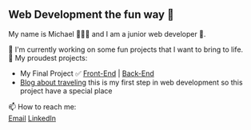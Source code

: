 
## Web Development the fun way 🤪
My name is Michael 🧑🏼‍💻 and I am a junior web developer 🚀.  

🔭 I'm currently working on some fun projects that I want to bring to life.  
🏅 My proudest projects:

 - My Final Project ✅ [Front-End](https://github.com/Michael-Ivlev/news-explorer-frontend)  | [Back-End](https://github.com/Michael-Ivlev/news-explorer-api)
 - [Blog about traveling](https://github.com/Michael-Ivlev/web_project_3) this is my first step in web development so this project have a special place

📫 How to reach me:  
[Email](ivlevMic@gmail.com)
[LinkedIn](https://www.linkedin.com/in/michael-ivlev)
